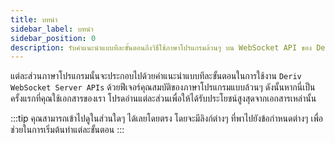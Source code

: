 ```yaml
---
title: บทนำ
sidebar_label: บทนำ
sidebar_position: 0
description: รับคำแนะนำแบบทีละขั้นตอนถึงวิธีใช้ภาษาโปรแกรมล้วนๆ บน WebSocket API ของ Deriv เริ่มสร้างแอปการเทรดของคุณด้วยตัวอย่าง API นี้
---
```


แต่ละส่วนภาษาโปรแกรมนั้นจะประกอบไปด้วยคำแนะนำแบบทีละขั้นตอนในการใช้งาน `Deriv WebSocket Server APIs` ด้วยฟีเจอร์คุณสมบัติของภาษาโปรแกรมแบบล้วนๆ ดังนั้นหากนี่เป็นครั้งแรกที่คุณใช้เอกสารของเรา โปรดอ่านแต่ละส่วนเพื่อให้ได้รับประโยชน์สูงสุดจากเอกสารเหล่านั้น

:::tip
คุณสามารถเข้าไปดูในส่วนใดๆ ได้เลยโดยตรง โดยจะมีลิงก์ต่างๆ ที่พาไปยังข้อกำหนดต่างๆ เพื่อช่วยในการเริ่มต้นทำแต่ละขั้นตอน
:::
